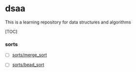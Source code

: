 # dsaa
This is a learning repository for data structures and algorithms

[TOC]


### sorts
- [ ] [sorts/merge_sort](./sorts/merge_sort.py)
- [ ] [sorts/bead_sort](./sorts/bead_sort.py)


